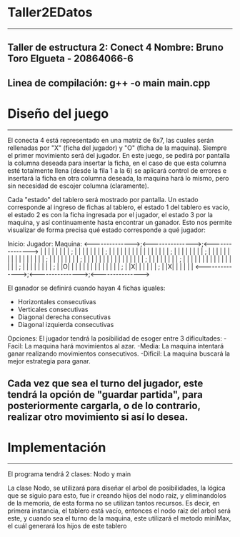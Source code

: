 # Taller2EDatos
--------------------------------------------
Taller de estructura 2: Conect 4
Nombre: Bruno Toro Elgueta - 20864066-6
--------------------------------------------
Linea de compilación:
g++ -o main main.cpp
--------------------------------------------
# Diseño del juego
--------------------------------------------
El conecta 4 está representado en una matriz de 6x7, las cuales serán rellenadas por "X" (ficha del jugador)  y "O" (ficha de la maquina). Siempre el primer movimiento será del jugador. En este juego, se pedirá por pantalla la columna deseada para insertar la ficha, en el caso de que esta columna esté totalmente llena (desde la fila 1 a la 6) se aplicará control de errores e insertará la ficha en otra columna deseada, la maquina hará lo mismo, pero sin necesidad de escojer columna (claramente).

Cada "estado" del tablero será mostrado por pantalla. Un estado corresponde al ingreso de fichas al tablero, el estado 1 del tablero es vacío, el estado 2 es con la ficha ingresada por el jugador, el estado 3 por la maquina, y así continuamente hasta encontrar un ganador. Esto nos permite visualizar de forma precisa qué estado corresponde a qué jugador:

Inicio:         Jugador:            Maquina:
<-------------->;<--------------->;<--------------->
| | | | | | | | ; | | | | | | | | ; | | | | | | | |
| | | | | | | | ; | | | | | | | | ; | | | | | | | |
| | | | | | | | ; | | | | | | | | ; | | | | | | | |
| | | | | | | | ; | | | | | | | | ; | | | | | | | |
| | | | | | | | ; | | | | | | | | ; | |O| | | | | |
| | | | | | | | ; | |X| | | | | | ; | |X| | | | | |
<-------------->;<--------------->;<--------------->

El ganador se definirá cuando hayan 4 fichas iguales:
- Horizontales consecutivas
- Verticales consecutivas
- Diagonal derecha consecutivas
- Diagonal izquierda consecutivas

Opciones:
El jugador tendrá la posibilidad de esoger entre 3 dificultades:
-Facil: La maquina hará movimientos al azar.
-Media: La maquina intentará ganar realizando movimientos consecutivos.
-Dificil: La maquina buscará la mejor estrategia para ganar.

Cada vez que sea el turno del jugador, este tendrá la opción de "guardar partida", para posteriormente cargarla, o de lo contrario, realizar otro movimiento si así lo desea.
--------------------------------------------
# Implementación
--------------------------------------------
El programa tendrá 2 clases: Nodo y main

La clase Nodo, se utilizará para diseñar el arbol de posibilidades, la lógica que se siguio para esto, fue ir creando hijos del nodo raiz, y eliminandolos de la memoria, de esta forma no se utilizan tantos recursos. Es decir, en primera instancia, el tablero está vacío, entonces el nodo raiz del arbol será este, y cuando sea el turno de la maquina, este utilizará el metodo miniMax, el cuál generará los hijos de este tablero